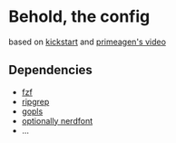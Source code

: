 # Behold, the config
based on [kickstart](https://github.com/nvim-lua/kickstart.nvim) and [primeagen's video](https://youtu.be/-ybCiHPWKNA?si=Uyu4S4j6HznlVLL_)

## Dependencies
- [fzf](https://github.com/junegunn/fzf)
- [ripgrep](https://github.com/BurntSushi/ripgrep)
- [gopls](https://github.com/golang/tools/tree/master/gopls)
- [optionally nerdfont](https://www.nerdfonts.com/)
- ...
